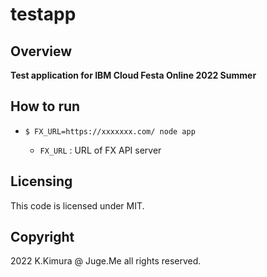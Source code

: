 # testapp


## Overview

**Test application for IBM Cloud Festa Online 2022 Summer**


## How to run

- `$ FX_URL=https://xxxxxxx.com/ node app`

  - `FX_URL` : URL of FX API server


## Licensing

This code is licensed under MIT.


## Copyright

2022 K.Kimura @ Juge.Me all rights reserved.

